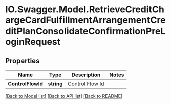 # IO.Swagger.Model.RetrieveCreditChargeCardFulfillmentArrangementCreditPlanConsolidateConfirmationPreLoginRequest
## Properties

Name | Type | Description | Notes
------------ | ------------- | ------------- | -------------
**ControlFlowId** | **string** | Control Flow Id | 

[[Back to Model list]](../README.md#documentation-for-models) [[Back to API list]](../README.md#documentation-for-api-endpoints) [[Back to README]](../README.md)

